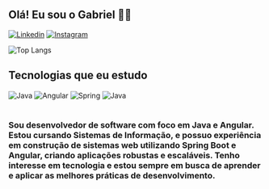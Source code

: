 ## Olá! Eu sou o Gabriel 👋🏽

[![Linkedin](https://img.shields.io/badge/LinkedIn-0077B5?style=for-the-badge&logo=linkedin&logoColor=white)](https://www.linkedin.com/in/gabriel-sousa-2795a9166/)
[![Instagram](https://img.shields.io/badge/Instagram-E4405F?style=for-the-badge&logo=instagram&logoColor=white)](https://www.instagram.com/gabriell_s0usa/)


![Top Langs](https://github-readme-stats.vercel.app/api/top-langs/?username=GabrielS0usa&layout=compact)

## Tecnologias que eu estudo 

<div style="display: inline_block">
    <img align="center" alt="Java" src="https://img.shields.io/badge/Java-ED8B00?style=for-the-badge&logo=openjdk&logoColor=white">
    <img align="center" alt="Angular" src="https://img.shields.io/badge/Angular-DD0031?style=for-the-badge&logo=angular&logoColor=white">
    <img align="center" alt="Spring" src="https://img.shields.io/badge/Spring-6DB33F?style=for-the-badge&logo=spring&logoColor=white">
    <img align="center" alt="Java" src="https://img.shields.io/badge/Python-14354C?style=for-the-badge&logo=python&logoColor=white">
</div><br/>

### Sou desenvolvedor de software com foco em Java e Angular. Estou cursando Sistemas de Informação, e possuo experiência em construção de sistemas web utilizando Spring Boot e Angular, criando aplicações robustas e escaláveis. Tenho interesse em tecnologia e estou sempre em busca de aprender e aplicar as melhores práticas de desenvolvimento.
